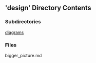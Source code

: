 ## 'design' Directory Contents

### Subdirectories

[diagrams](./diagrams/README.md)

### Files

bigger_picture.md

